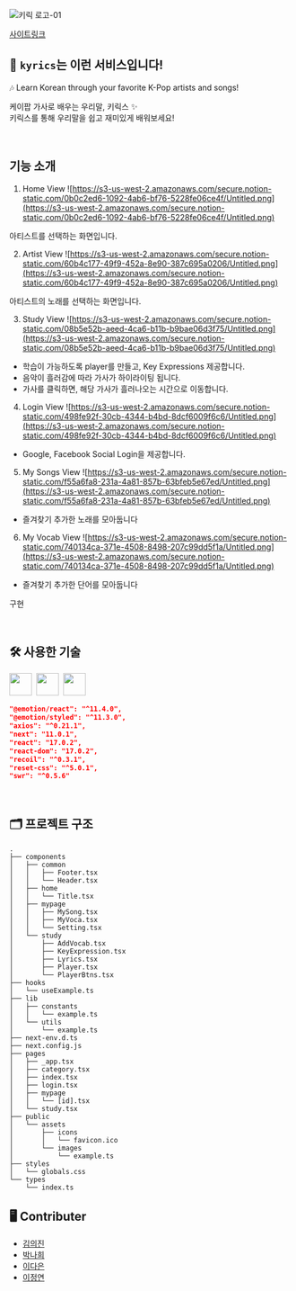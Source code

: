 ![키릭 로고-01](https://user-images.githubusercontent.com/81923229/124728683-c0ca7600-df4a-11eb-98aa-d80d92e90df1.jpg)

[사이트링크](https://kyrics.vercel.app/)


## 💫 `kyrics`는 이런 서비스입니다!

🎶 Learn Korean through your favorite K-Pop artists and songs!

케이팝 가사로 배우는 우리말, 키릭스 ✨  
키릭스를 통해 우리말을 쉽고 재미있게 배워보세요!

<br/>

## 기능 소개

1. Home View
![https://s3-us-west-2.amazonaws.com/secure.notion-static.com/0b0c2ed6-1092-4ab6-bf76-5228fe06ce4f/Untitled.png](https://s3-us-west-2.amazonaws.com/secure.notion-static.com/0b0c2ed6-1092-4ab6-bf76-5228fe06ce4f/Untitled.png)

아티스트를 선택하는 화면입니다.

2. Artist View
![https://s3-us-west-2.amazonaws.com/secure.notion-static.com/60b4c177-49f9-452a-8e90-387c695a0206/Untitled.png](https://s3-us-west-2.amazonaws.com/secure.notion-static.com/60b4c177-49f9-452a-8e90-387c695a0206/Untitled.png)

아티스트의 노래를 선택하는 화면입니다. 

3. Study View
![https://s3-us-west-2.amazonaws.com/secure.notion-static.com/08b5e52b-aeed-4ca6-b11b-b9bae06d3f75/Untitled.png](https://s3-us-west-2.amazonaws.com/secure.notion-static.com/08b5e52b-aeed-4ca6-b11b-b9bae06d3f75/Untitled.png)

- 학습이 가능하도록 player를 만들고, Key Expressions 제공합니다.
- 음악이 흘러감에 따라 가사가 하이라이팅 됩니다.
- 가사를 클릭하면, 해당 가사가 흘러나오는 시간으로 이동합니다.

4. Login View
![https://s3-us-west-2.amazonaws.com/secure.notion-static.com/498fe92f-30cb-4344-b4bd-8dcf6009f6c6/Untitled.png](https://s3-us-west-2.amazonaws.com/secure.notion-static.com/498fe92f-30cb-4344-b4bd-8dcf6009f6c6/Untitled.png)

- Google, Facebook Social Login을 제공합니다.

5. My Songs View
![https://s3-us-west-2.amazonaws.com/secure.notion-static.com/f55a6fa8-231a-4a81-857b-63bfeb5e67ed/Untitled.png](https://s3-us-west-2.amazonaws.com/secure.notion-static.com/f55a6fa8-231a-4a81-857b-63bfeb5e67ed/Untitled.png)

- 즐겨찾기 추가한 노래를 모아둡니다

6. My Vocab View
![https://s3-us-west-2.amazonaws.com/secure.notion-static.com/740134ca-371e-4508-8498-207c99dd5f1a/Untitled.png](https://s3-us-west-2.amazonaws.com/secure.notion-static.com/740134ca-371e-4508-8498-207c99dd5f1a/Untitled.png)

- 즐겨찾기 추가한 단어를 모아둡니다

구현

<br/>

## 🛠 사용한 기술

<img src="https://img.shields.io/badge/-ReactJs-61DAFB?logo=react&logoColor=white&style=flat" height=40>&nbsp;&nbsp;<img src="https://img.shields.io/badge/-Typescript-3074BF?logo=Typescript&logoColor=white&style=flat" height=40>&nbsp;&nbsp;<img src="https://img.shields.io/badge/-Next.js-000000?logo=Next.js&logoColor=white&style=flat" height=40>

```json
"@emotion/react": "^11.4.0",
"@emotion/styled": "^11.3.0",
"axios": "^0.21.1",
"next": "11.0.1",
"react": "17.0.2",
"react-dom": "17.0.2",
"recoil": "^0.3.1",
"reset-css": "^5.0.1",
"swr": "^0.5.6"
```

<br/>

## 🗂 프로젝트 구조

```
.
├── components
│   ├── common
│   │   ├── Footer.tsx
│   │   └── Header.tsx
│   ├── home
│   │   └── Title.tsx
│   ├── mypage
│   │   ├── MySong.tsx
│   │   ├── MyVoca.tsx
│   │   └── Setting.tsx
│   └── study
│       ├── AddVocab.tsx
│       ├── KeyExpression.tsx
│       ├── Lyrics.tsx
│       ├── Player.tsx
│       └── PlayerBtns.tsx
├── hooks
│   └── useExample.ts
├── lib
│   ├── constants
│   │   └── example.ts
│   └── utils
│       └── example.ts
├── next-env.d.ts
├── next.config.js
├── pages
│   ├── _app.tsx
│   ├── category.tsx
│   ├── index.tsx
│   ├── login.tsx
│   ├── mypage
│   │   └── [id].tsx
│   └── study.tsx
├── public
│   └── assets
│       ├── icons
│       │   └── favicon.ico
│       └── images
│           └── example.ts
├── styles
│   └── globals.css
└── types
    └── index.ts
```

## 🖥 Contributer
- [김의진](https://github.com/euijinkk)
- [박나희](https://github.com/Nahee-Park)
- [이다은](https://github.com/Daeun-Danna-Lee)
- [이정연](https://github.com/pa-rang)
